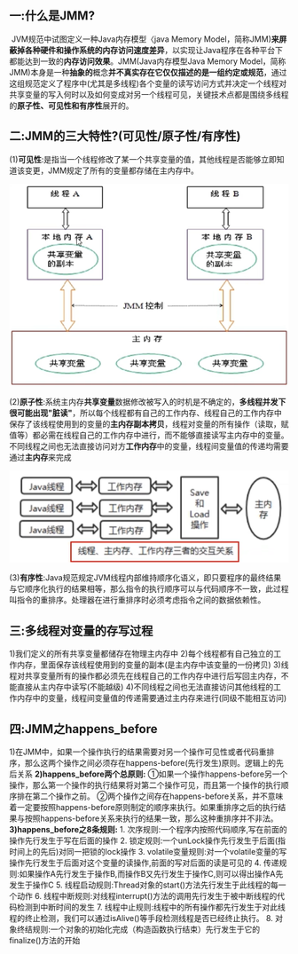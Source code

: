 ## 一:什么是JMM?

​	 JVM规范中试图定义一种Java内存模型〈java Memory Model，简称JMM)**来屏蔽掉各种硬件和操作系统的内存访问速度差异**，以实现让Java程序在各种平台下都能达到一致的**内存访问效果**。
​	 JMM(Java内存模型Java Memory Model，简称JMM)本身是一种**抽象的**概念**并不真实存在它仅仅描述的是一组约定或规范**，通过这组规范定义了程序中(尤其是多线程)各个变量的读写访问方式并决定一个线程对共享变量的写入何时以及如何变成对另一个线程可见，关键技术点都是围绕多线程的**原子性、可见性和有序性**展开的。

## 二:JMM的三大特性?(可见性/原子性/有序性)

  (1)**可见性**:是指当一个线程修改了某一个共享变量的值，其他线程是否能够立即知道该变更，JMM规定了所有的变量都存储在主内存中。

![image-20220816154539703](assets/image-20220816154539703.png)

  (2)**原子性**:系统主内存**共享变量**数据修改被写入的时机是不确定的，**多线程并发下很可能出现"脏读"**，所以每个线程都有自己的工作内存、线程自己的工作内存中保存了该线程使用到的变量的**主内存副本拷贝**，线程对变量的所有操作（读取，赋值等）都必需在线程自己的工作内存中进行，而不能够直接读写主内存中的变量。不同线程之间也无法直接访问对方**工作内存**中的变量，线程间变量值的传递均需要通过**主内存**来完成

![image-20220816154624395](assets/image-20220816154624395.png)

 (3)**有序性**:Java规范规定JVM线程内部维持顺序化语义，即只要程序的最终结果与它顺序化执行的结果相等，那么指令的执行顺序可以与代码顺序不一致，此过程叫指令的重排序。处理器在进行重排序时必须考虑指令之间的数据依赖性。

## 三:多线程对变量的存写过程

1)我们定义的所有共享变量都储存在物理主内存中
2)每个线程都有自己独立的工作内存，里面保存该线程使用到的变量的副本(是主内存中该变量的一份拷贝)
3)线程对共享变量所有的操作都必须先在线程自己的工作内存中进行后写回主内存，不能直接从主内存中读写(不能越级)
4)不同线程之间也无法直接访问其他线程的工作内存中的变量，线程间变量值的传递需要通过主内存来进行(同级不能相互访问)

## 四:JMM之happens_before

   1)在JMM中，如果一个操作执行的结果需要对另一个操作可见性或者代码重排序，那么这两个操作之间必须存在happens-before(先行发生)原则。逻辑上的先后关系
    **2)happens_before两个总原则:**
      ①如果一个操作happens-before另一个操作，那么第一个操作的执行结果将对第二个操作可见，而且第一个操作的执行顺序排在第二个操作之前。
      ②两个操作之间存在happens-before关系，并不意味着一定要按照happens-before原则制定的顺序来执行。如果重排序之后的执行结果与按照happens-before关系来执行的结果一致，那么这种重排序并不非法。
    **3)happens_before之8条规则:**
     1. 次序规则:一个程序内按照代码顺序,写在前面的操作先行发生于写在后面的操作
     2. 锁定规则:一个unLock操作先行发生于后面(指时间上的先后)对同一把锁的lock操作
     3. volatile变量规则:对一个volatile变量的写操作先行发生于后面对这个变量的读操作,前面的写对后面的读是可见的
     4. 传递规则:如果操作A先行发生于操作B,而操作B又先行发生于操作C,则可以得出操作A先发生于操作C
     5. 线程启动规则:Thread对象的start()方法先行发生于此线程的每一个动作
     6. 线程中断规则:对线程interrupt()方法的调用先行发生于被中断线程的代码检测到中断时间的发生
     7. 线程中止规则:线程中的所有操作都先行发生于对此线程的终止检测，我们可以通过isAlive()等手段检测线程是否已经终止执行。
     8. 对象终结规则:一个对象的初始化完成（构造函数执行结束）先行发生于它的finalize()方法的开始